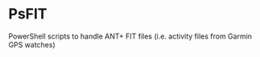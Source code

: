 PsFIT
=====

PowerShell scripts to handle ANT+ FIT files (i.e. activity files from Garmin GPS watches)
